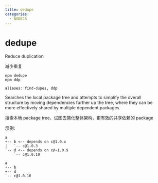 ```yaml
---
title: dedupe
categories:
  - NODEJS
---
```


# dedupe

Reduce duplication

减少重复

```
npm dedupe
npm ddp

aliases: find-dupes, ddp
```

Searches the local package tree and attempts to simplify the overall structure by moving dependencies further up the tree, where they can be more effectively shared by multiple dependent packages.

搜索本地 package tree，试图去简化整体架构，更有效的共享依赖的 package

示例:

```
a
+-- b <-- depends on c@1.0.x
|   `-- c@1.0.3
`-- d <-- depends on c@~1.0.9
    `-- c@1.0.10
```

```
a
+-- b
+-- d
`-- c@1.0.10
```
